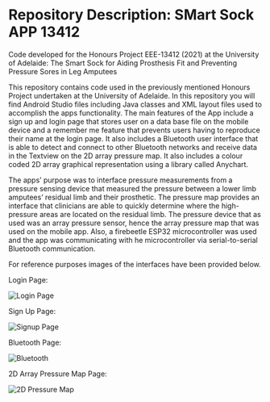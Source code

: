 # Repository Description: SMart Sock APP 13412

Code developed for the Honours Project EEE-13412 (2021) at the University of Adelaide: The Smart Sock for Aiding Prosthesis Fit and Preventing Pressure Sores in Leg Amputees

This repository contains code used in the previously mentioned Honours Project undertaken at the University of Adelaide. In this repository you will find Android Studio files including Java classes and XML layout files used to accomplish the apps functionality. The main features of the App include a sign up and login page that stores user on a data base file on the mobile device and a remember me feature that prevents users having to reproduce their name at the login page. It also includes a Bluetooth user interface that is able to detect and connect to other Bluetooth networks and receive data in the Textview on the 2D array pressure map. It also includes a colour coded 2D array graphical representation using a library called Anychart. 

The apps’ purpose was to interface pressure measurements from a pressure sensing device that measured the pressure between a lower limb amputees’ residual limb and their prosthetic. The pressure map provides an interface that clinicians are able to quickly determine where the high-pressure areas are located on the residual limb. The pressure device that as used was an array pressure sensor, hence the array pressure map that was used on the mobile app. Also, a firebeetle ESP32 microcontroller was used and the app was communicating with he microcontroller via serial-to-serial Bluetooth communication.


For reference purposes images of the interfaces have been provided below. 

Login Page:

![Login Page](https://user-images.githubusercontent.com/82750312/138976642-4e968f3e-34a0-4c9a-aba9-56315a0915a5.PNG) 

Sign Up Page:

![Signup Page](https://user-images.githubusercontent.com/82750312/138976703-f21dab33-3419-4bc7-b590-b470c55dd2d3.PNG)

Bluetooth Page: 

![Bluetooth](https://user-images.githubusercontent.com/82750312/138977088-fc957df4-299d-4aab-8dc5-ca373ca308b0.PNG)

2D Array Pressure Map Page: 

![2D Pressure Map](https://user-images.githubusercontent.com/82750312/138978085-fa8f5316-b109-4789-9d92-06f75e8a2257.PNG)
